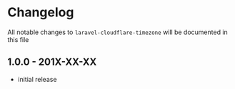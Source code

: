 # Changelog

All notable changes to `laravel-cloudflare-timezone` will be documented in this file

## 1.0.0 - 201X-XX-XX

- initial release
